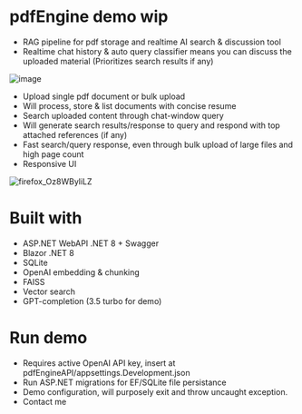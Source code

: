 # pdfEngine demo wip
- RAG pipeline for pdf storage and realtime AI search & discussion tool
- Realtime chat history & auto query classifier means you can discuss the uploaded material (Prioritizes search results if any)

![image](https://github.com/user-attachments/assets/e18ab940-a5bf-4c32-b321-94b5950f56d7)



- Upload single pdf document or bulk upload
- Will process, store & list documents with concise resume 
- Search uploaded content through chat-window query
- Will generate search results/response to query and respond with top attached references (if any)
- Fast search/query response, even through bulk upload of large files and high page count
- Responsive UI
  
![firefox_Oz8WByliLZ](https://github.com/user-attachments/assets/d4da0376-421a-402e-b4e7-7e69284d4e0f)

# Built with
- ASP.NET WebAPI .NET 8 + Swagger
- Blazor .NET 8
- SQLite
- OpenAI embedding & chunking
- FAISS
- Vector search
- GPT-completion (3.5 turbo for demo)

# Run demo
- Requires active OpenAI API key, insert at pdfEngineAPI/appsettings.Development.json 
- Run ASP.NET migrations for EF/SQLite file persistance
- Demo configuration, will purposely exit and throw uncaught exception.
- Contact me
